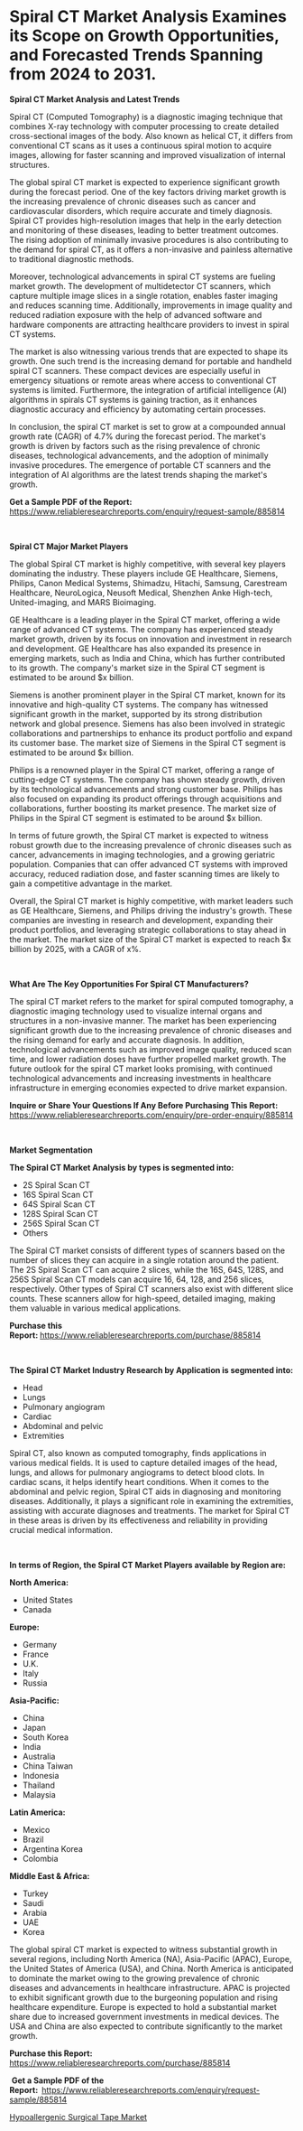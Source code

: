 <p><h1>Spiral CT Market Analysis Examines its Scope on Growth Opportunities, and Forecasted Trends Spanning from 2024 to 2031.</h1></p><p><strong>Spiral CT Market Analysis and Latest Trends</strong></p>
<p><p>Spiral CT (Computed Tomography) is a diagnostic imaging technique that combines X-ray technology with computer processing to create detailed cross-sectional images of the body. Also known as helical CT, it differs from conventional CT scans as it uses a continuous spiral motion to acquire images, allowing for faster scanning and improved visualization of internal structures.</p><p>The global spiral CT market is expected to experience significant growth during the forecast period. One of the key factors driving market growth is the increasing prevalence of chronic diseases such as cancer and cardiovascular disorders, which require accurate and timely diagnosis. Spiral CT provides high-resolution images that help in the early detection and monitoring of these diseases, leading to better treatment outcomes. The rising adoption of minimally invasive procedures is also contributing to the demand for spiral CT, as it offers a non-invasive and painless alternative to traditional diagnostic methods.</p><p>Moreover, technological advancements in spiral CT systems are fueling market growth. The development of multidetector CT scanners, which capture multiple image slices in a single rotation, enables faster imaging and reduces scanning time. Additionally, improvements in image quality and reduced radiation exposure with the help of advanced software and hardware components are attracting healthcare providers to invest in spiral CT systems.</p><p>The market is also witnessing various trends that are expected to shape its growth. One such trend is the increasing demand for portable and handheld spiral CT scanners. These compact devices are especially useful in emergency situations or remote areas where access to conventional CT systems is limited. Furthermore, the integration of artificial intelligence (AI) algorithms in spirals CT systems is gaining traction, as it enhances diagnostic accuracy and efficiency by automating certain processes.</p><p>In conclusion, the spiral CT market is set to grow at a compounded annual growth rate (CAGR) of 4.7% during the forecast period. The market's growth is driven by factors such as the rising prevalence of chronic diseases, technological advancements, and the adoption of minimally invasive procedures. The emergence of portable CT scanners and the integration of AI algorithms are the latest trends shaping the market's growth.</p></p>
<p><strong>Get a Sample PDF of the Report:&nbsp;</strong> <a href="https://www.reliableresearchreports.com/enquiry/request-sample/885814">https://www.reliableresearchreports.com/enquiry/request-sample/885814</a></p>
<p>&nbsp;</p>
<p><strong>Spiral CT Major Market Players</strong></p>
<p><p>The global Spiral CT market is highly competitive, with several key players dominating the industry. These players include GE Healthcare, Siemens, Philips, Canon Medical Systems, Shimadzu, Hitachi, Samsung, Carestream Healthcare, NeuroLogica, Neusoft Medical, Shenzhen Anke High-tech, United-imaging, and MARS Bioimaging.</p><p>GE Healthcare is a leading player in the Spiral CT market, offering a wide range of advanced CT systems. The company has experienced steady market growth, driven by its focus on innovation and investment in research and development. GE Healthcare has also expanded its presence in emerging markets, such as India and China, which has further contributed to its growth. The company's market size in the Spiral CT segment is estimated to be around $x billion.</p><p>Siemens is another prominent player in the Spiral CT market, known for its innovative and high-quality CT systems. The company has witnessed significant growth in the market, supported by its strong distribution network and global presence. Siemens has also been involved in strategic collaborations and partnerships to enhance its product portfolio and expand its customer base. The market size of Siemens in the Spiral CT segment is estimated to be around $x billion.</p><p>Philips is a renowned player in the Spiral CT market, offering a range of cutting-edge CT systems. The company has shown steady growth, driven by its technological advancements and strong customer base. Philips has also focused on expanding its product offerings through acquisitions and collaborations, further boosting its market presence. The market size of Philips in the Spiral CT segment is estimated to be around $x billion.</p><p>In terms of future growth, the Spiral CT market is expected to witness robust growth due to the increasing prevalence of chronic diseases such as cancer, advancements in imaging technologies, and a growing geriatric population. Companies that can offer advanced CT systems with improved accuracy, reduced radiation dose, and faster scanning times are likely to gain a competitive advantage in the market.</p><p>Overall, the Spiral CT market is highly competitive, with market leaders such as GE Healthcare, Siemens, and Philips driving the industry's growth. These companies are investing in research and development, expanding their product portfolios, and leveraging strategic collaborations to stay ahead in the market. The market size of the Spiral CT market is expected to reach $x billion by 2025, with a CAGR of x%.</p></p>
<p>&nbsp;</p>
<p><strong>What Are The Key Opportunities For Spiral CT Manufacturers?</strong></p>
<p><p>The spiral CT market refers to the market for spiral computed tomography, a diagnostic imaging technology used to visualize internal organs and structures in a non-invasive manner. The market has been experiencing significant growth due to the increasing prevalence of chronic diseases and the rising demand for early and accurate diagnosis. In addition, technological advancements such as improved image quality, reduced scan time, and lower radiation doses have further propelled market growth. The future outlook for the spiral CT market looks promising, with continued technological advancements and increasing investments in healthcare infrastructure in emerging economies expected to drive market expansion.</p></p>
<p><strong>Inquire or Share Your Questions If Any Before Purchasing This Report:</strong> <a href="https://www.reliableresearchreports.com/enquiry/pre-order-enquiry/885814">https://www.reliableresearchreports.com/enquiry/pre-order-enquiry/885814</a></p>
<p>&nbsp;</p>
<p><strong>Market Segmentation</strong></p>
<p><strong>The Spiral CT Market Analysis by types is segmented into:</strong></p>
<p><ul><li>2S Spiral Scan CT</li><li>16S Spiral Scan CT</li><li>64S Spiral Scan CT</li><li>128S Spiral Scan CT</li><li>256S Spiral Scan CT</li><li>Others</li></ul></p>
<p><p>The Spiral CT market consists of different types of scanners based on the number of slices they can acquire in a single rotation around the patient. The 2S Spiral Scan CT can acquire 2 slices, while the 16S, 64S, 128S, and 256S Spiral Scan CT models can acquire 16, 64, 128, and 256 slices, respectively. Other types of Spiral CT scanners also exist with different slice counts. These scanners allow for high-speed, detailed imaging, making them valuable in various medical applications.</p></p>
<p><strong>Purchase this Report:&nbsp;</strong><a href="https://www.reliableresearchreports.com/purchase/885814">https://www.reliableresearchreports.com/purchase/885814</a></p>
<p>&nbsp;</p>
<p><strong>The Spiral CT Market Industry Research by Application is segmented into:</strong></p>
<p><ul><li>Head</li><li>Lungs</li><li>Pulmonary angiogram</li><li>Cardiac</li><li>Abdominal and pelvic</li><li>Extremities</li></ul></p>
<p><p>Spiral CT, also known as computed tomography, finds applications in various medical fields. It is used to capture detailed images of the head, lungs, and allows for pulmonary angiograms to detect blood clots. In cardiac scans, it helps identify heart conditions. When it comes to the abdominal and pelvic region, Spiral CT aids in diagnosing and monitoring diseases. Additionally, it plays a significant role in examining the extremities, assisting with accurate diagnoses and treatments. The market for Spiral CT in these areas is driven by its effectiveness and reliability in providing crucial medical information.</p></p>
<p>&nbsp;</p>
<p><strong>In terms of Region, the Spiral CT Market Players available by Region are:</strong></p>
<p>
    <p> <strong> North America: </strong>
        <ul>
            <li>United States</li>
            <li>Canada</li>
        </ul>
        </p> 
    <p> <strong> Europe: </strong>
        <ul>
            <li>Germany</li>
            <li>France</li>
            <li>U.K.</li>
            <li>Italy</li>
            <li>Russia</li>
        </ul>
        </p> 
    <p> <strong> Asia-Pacific: </strong>
        <ul>
            <li>China</li>
            <li>Japan</li>
            <li>South Korea</li>
            <li>India</li>
            <li>Australia</li>
            <li>China Taiwan</li>
            <li>Indonesia</li>
            <li>Thailand</li>
            <li>Malaysia</li>
        </ul>
        </p> 
    <p> <strong> Latin America: </strong>
        <ul>
            <li>Mexico</li>
            <li>Brazil</li>
            <li>Argentina Korea</li>
            <li>Colombia</li>
        </ul>
        </p> 
    <p> <strong> Middle East & Africa: </strong>
        <ul>
            <li>Turkey</li>
            <li>Saudi</li>
            <li>Arabia</li>
            <li>UAE</li>
            <li>Korea</li>
        </ul>
    </p>
    </p>
<p><p>The global spiral CT market is expected to witness substantial growth in several regions, including North America (NA), Asia-Pacific (APAC), Europe, the United States of America (USA), and China. North America is anticipated to dominate the market owing to the growing prevalence of chronic diseases and advancements in healthcare infrastructure. APAC is projected to exhibit significant growth due to the burgeoning population and rising healthcare expenditure. Europe is expected to hold a substantial market share due to increased government investments in medical devices. The USA and China are also expected to contribute significantly to the market growth.</p></p>
<p><strong>Purchase this Report: </strong><a href="https://www.reliableresearchreports.com/purchase/885814">https://www.reliableresearchreports.com/purchase/885814</a></p>
<p>&nbsp;<strong>Get a Sample PDF of the Report:&nbsp;&nbsp;</strong><a href="https://www.reliableresearchreports.com/enquiry/request-sample/885814">https://www.reliableresearchreports.com/enquiry/request-sample/885814</a></p>
<p><strong></strong></p>
<p><p><a href="https://github.com/ChiragRP21/Market-Research-Report-List-2/blob/main/hypoallergenic-surgical-tape-market.md">Hypoallergenic Surgical Tape Market</a></p></p>
